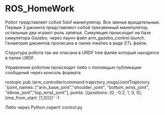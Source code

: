 # ROS_HomeWork

Робот тредставляет собой 5dof манипулятор. Все звенья вращательные. Первые 3 джоинта представляют собой трехзвенный манипулятор, остальные два играют роль запятья. Симуляция происходит на базе симулятора Gazebo, через лаунч файл arm_gazebo_control.launch. Геометрия джоинтов прописана в папке meshes в виде STL файле.

Структура робота так же описана в URDF tree фалйе который находится в папке URDF. 

Управление роботом происходит либо с попомщью публикации сообщений через консоль формата 

  rostopic pub /arm_controller/command trajectory_msgs/JointTrajectory '{joint_names: ["arm_base_joint","shoulder_joint", "bottom_wrist_joint", "elbow_joint","top_wrist_joint"], points: [{positions: [0, -0.2, 1, 0, 0], time_from_start: [1,0]}]}' -1

Либо через Python скрипт control.py 
